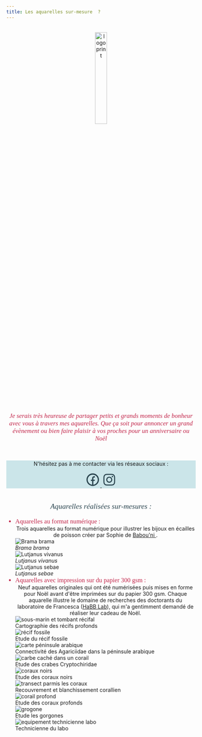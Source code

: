 ```yaml
---
title: Les aquarelles sur-mesure  ?
---
```

<center>
<br>
<img src="atelier-des-embruns.jpg"  alt="logo print" width=25%/>
<br>
<br>
<p style="  color:   #C2274B;
  font-family: Georgia;
  font-style: italic;
  font-size: 120%"; width: 80%;>
Je serais très heureuse de partager petits et grands moments de bonheur avec vous à travers mes aquarelles. Que ça soit pour annoncer un grand évènement ou bien faire plaisir à vos proches pour un anniversaire ou Noël 
</center>
<br>


<div class="container_contact" style="background-color: #cbe5e9; text-align:center; align-items: center;
  justify-content: center">
     <center><p>N'hésitez pas à me contacter via les réseaux sociaux :</p>
    <div class="icons">
	<a id="facebook" href="//facebook.com/latelierdesembruns" target="_blank">
		<svg t="1657416223006" class="icon" viewBox="0 0 1024 1024" version="1.1" xmlns="http://www.w3.org/2000/svg" p-id="12360" width="40" height="40"><path d="M554.666667 850.688A341.376 341.376 0 0 0 512 170.666667a341.333333 341.333333 0 0 0-42.666667 680.021333V597.333333H384v-85.333333h85.333333v-70.570667c0-57.045333 5.973333-77.738667 17.066667-98.602666A116.309333 116.309333 0 0 1 534.869333 294.4c16.298667-8.746667 36.565333-13.994667 71.978667-16.256 14.037333-0.896 32.213333 0.213333 54.528 3.413333v81.066667H640c-39.125333 0-55.296 1.834667-64.938667 6.997333a31.018667 31.018667 0 0 0-13.397333 13.397334c-5.12 9.642667-6.997333 19.2-6.997333 58.368V512h106.666666l-21.333333 85.333333h-85.333333v253.354667zM512 938.666667C276.352 938.666667 85.333333 747.648 85.333333 512S276.352 85.333333 512 85.333333s426.666667 191.018667 426.666667 426.666667-191.018667 426.666667-426.666667 426.666667z" p-id="12361" fill=#2c4650></path></svg>
	</a>
	<a href="https://www.instagram.com/seas_sewing" target="_blank">
		<svg t="1679489655389" class="icon" viewBox="0 0 1024 1024" version="1.1" xmlns="http://www.w3.org/2000/svg" p-id="2759" width="40" height="40"><path d="M512 306.9c-113.5 0-205.1 91.6-205.1 205.1S398.5 717.1 512 717.1 717.1 625.5 717.1 512 625.5 306.9 512 306.9z m0 338.4c-73.4 0-133.3-59.9-133.3-133.3S438.6 378.7 512 378.7 645.3 438.6 645.3 512 585.4 645.3 512 645.3zM725.5 250.7c-26.5 0-47.9 21.4-47.9 47.9s21.4 47.9 47.9 47.9 47.9-21.3 47.9-47.9c-0.1-26.6-21.4-47.9-47.9-47.9z" p-id="2760" fill=#2c4650></path><path d="M911.8 512c0-55.2 0.5-109.9-2.6-165-3.1-64-17.7-120.8-64.5-167.6-46.9-46.9-103.6-61.4-167.6-64.5-55.2-3.1-109.9-2.6-165-2.6-55.2 0-109.9-0.5-165 2.6-64 3.1-120.8 17.7-167.6 64.5C132.6 226.3 118.1 283 115 347c-3.1 55.2-2.6 109.9-2.6 165s-0.5 109.9 2.6 165c3.1 64 17.7 120.8 64.5 167.6 46.9 46.9 103.6 61.4 167.6 64.5 55.2 3.1 109.9 2.6 165 2.6 55.2 0 109.9 0.5 165-2.6 64-3.1 120.8-17.7 167.6-64.5 46.9-46.9 61.4-103.6 64.5-167.6 3.2-55.1 2.6-109.8 2.6-165z m-88 235.8c-7.3 18.2-16.1 31.8-30.2 45.8-14.1 14.1-27.6 22.9-45.8 30.2C695.2 844.7 570.3 840 512 840c-58.3 0-183.3 4.7-235.9-16.1-18.2-7.3-31.8-16.1-45.8-30.2-14.1-14.1-22.9-27.6-30.2-45.8C179.3 695.2 184 570.3 184 512c0-58.3-4.7-183.3 16.1-235.9 7.3-18.2 16.1-31.8 30.2-45.8s27.6-22.9 45.8-30.2C328.7 179.3 453.7 184 512 184s183.3-4.7 235.9 16.1c18.2 7.3 31.8 16.1 45.8 30.2 14.1 14.1 22.9 27.6 30.2 45.8C844.7 328.7 840 453.7 840 512c0 58.3 4.7 183.2-16.2 235.8z" p-id="2761" fill=#2c4650></path></svg>
	</a>
    </div></center>
</div>
<br>
<center>
<p style="  color:#2c4650;
  font-family: Georgia;
  font-style: italic;
  font-size: 140%"> Aquarelles réalisées sur-mesures :
</p></center>  
<ul>
    <li style="color:#C2274B; font-family: Georgia;font-size: 120%">Aquarelles au format   numérique :</li>
        <center>Trois aquarelles au format numérique pour illustrer les bijoux en écailles de poisson créer par Sophie de  <a href="https://babouni.fr/salty/" target="_blank"> Babou'ni </a>.</center>
      <div class="container-fluid p-6 mx-auto grid grid-cols-1 md:grid-cols-2 lg:grid-cols-3 gap-8">
        <div class='row justify-content-center'>
            <div class="featured_card">
                <div class="featured_img"><img src="brama_brama.png" alt="Brama brama"/></div>
                <div class="featured_txt"><i>Brama brama</i></div>
            </div>
            <div class="featured_card">
                <div class="featured_img"><img src="lutjanus_vivanus.png" alt="Lutjanus vivanus"/></div>
                <div class="featured_txt"><i>Lutjanus vivanus</i></div>
            </div>
            <div class="featured_card">
                <div class="featured_img"><img src="lutjanus_sebae.png" alt="Lutjanus sebae"/></div>
                <div class="featured_txt"><i>Lutjanus sebae</i></div>
            </div>
        </div>
       </div> 
    <li style="color:#C2274B; font-family: Georgia;font-size: 120%">Aquarelles avec impression sur du papier 300 gsm :</li>
         <center>Neuf aquarelles originales qui ont été numérisées puis mises en forme pour Noël avant d'être imprimées sur du papier 300 gsm. Chaque aquarelle illustre le domaine de recherches des doctorants du laboratoire de Francesca (<a href="https://www.instagram.com/habb_lab/" target="_blank">HaBB Lab</a>), qui m'a gentimment demandé de réaliser leur cadeau de Noël.</center>
        <div class='row justify-content-center'>
            <div class="featured_card">
                <div class="featured_img"><img src="Mockup_A5frame_andy.jpg" alt="sous-marin et tombant récifal"/></div>
                <div class="featured_txt">Cartographie des récifs profonds</div>
            </div>
            <div class="featured_card">
                <div class="featured_img"><img src="Mockup_A5frame_pauline.jpg" alt="récif fossile"/></div>
                <div class="featured_txt">Etude du récif fossile</div>
            </div>
            <div class="featured_card">
                <div class="featured_img"><img src="Mockup_A5frame_silvia.jpg" alt="carte péninsule arabique"/></div>
                <div class="featured_txt">Connectivité des Agariciidae dans la péninsule arabique</div>
            </div>
            <div class="featured_card">
                <div class="featured_img"><img src="Mockup_A5frame_suzy.jpg" alt="carbe caché dans un corail"/></div>
                <div class="featured_txt">Etude des crabes Cryptochiridae</div>
            </div>
            <div class="featured_card">
                <div class="featured_img"><img src="Mockup_A5frame_vicky.jpg" alt="coraux noirs"/></div>
                <div class="featured_txt">Etude des coraux noirs</div>
            </div>
            <div class="featured_card">
                <div class="featured_img"><img src="Mockup_A5frame_nati.jpg" alt="transect parmis les coraux"/></div>
                <div class="featured_txt">Recouvrement et blanchissement corallien</div>
            </div>
            <div class="featured_card">
                <div class="featured_img"><img src="Mockup_A5frame_megan.jpg" alt="corail profond"/></div>
                <div class="featured_txt">Etude des coraux profonds</div>
            </div>
            <div class="featured_card">
                <div class="featured_img"><img src="Mockup_A5frame_laura.jpg" alt="grogone"/></div>
                <div class="featured_txt">Etude les gorgones</div>
            </div>
            <div class="featured_card">
                <div class="featured_img"><img src="Mockup_A5frame_fede.jpg" alt="equipement technicienne labo"/></div>
                <div class="featured_txt">Technicienne du labo</div>
            </div>
        </div>
</ul>
<p>